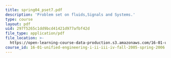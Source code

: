 ```yaml
---
title: spring04_pset7.pdf
description: 'Problem set on fluids,Signals and Systems.'
type: course
layout: pdf
uid: 297f5265c1dd9bcd41421d977afbf42d
file_type: application/pdf
file_location: >-
  https://open-learning-course-data-production.s3.amazonaws.com/16-01-unified-engineering-i-ii-iii-iv-fall-2005-spring-2006/297f5265c1dd9bcd41421d977afbf42d_spring04_pset7.pdf
course_id: 16-01-unified-engineering-i-ii-iii-iv-fall-2005-spring-2006
---
```

